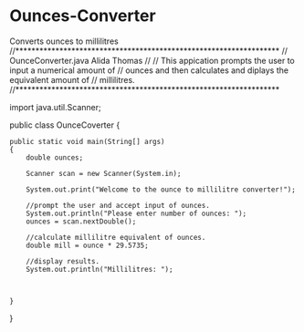 # Ounces-Converter
Converts ounces to millilitres
//******************************************************************
// OunceConverter.java     Alida Thomas
// 
// This appication prompts the user to input a numerical amount of 
// ounces and then calculates and diplays the equivalent amount of 
// millilitres.
//******************************************************************

import java.util.Scanner;

public class OunceCoverter
{
	
	public static void main(String[] args)
	{
		double ounces;

		Scanner scan = new Scanner(System.in);

		System.out.print("Welcome to the ounce to millilitre converter!");

		//prompt the user and accept input of ounces.
		System.out.println("Please enter number of ounces: ");
		ounces = scan.nextDouble();

		//calculate millilitre equivalent of ounces.
		double mill = ounce * 29.5735;

		//display results.
		System.out.println("Millilitres: ");



	}
}
